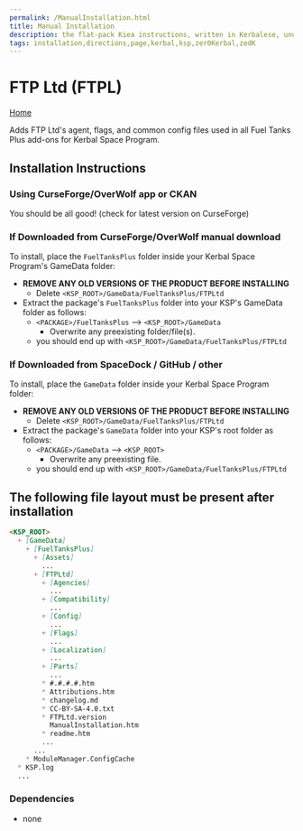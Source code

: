 ```yaml
---
permalink: /ManualInstallation.html
title: Manual Installation
description: the flat-pack Kiea instructions, written in Kerbalese, unusally present
tags: installation,directions,page,kerbal,ksp,zer0Kerbal,zedK
---
```


<!-- ManualInstallation.md v1.1.8.1
FTP Ltd (FTPL)
created: 01 Oct 2019
updated: 29 Jul 2022 -->

<!-- based upon work by Lisias -->

# FTP Ltd (FTPL)

[Home](./index.md)

Adds FTP Ltd's agent, flags, and common config files used in all Fuel Tanks Plus add-ons for Kerbal Space Program.

## Installation Instructions

### Using CurseForge/OverWolf app or CKAN

You should be all good! (check for latest version on CurseForge)

### If Downloaded from CurseForge/OverWolf manual download

To install, place the `FuelTanksPlus` folder inside your Kerbal Space Program's GameData folder:

* **REMOVE ANY OLD VERSIONS OF THE PRODUCT BEFORE INSTALLING**
  * Delete `<KSP_ROOT>/GameData/FuelTanksPlus/FTPLtd`
* Extract the package's `FuelTanksPlus` folder into your KSP's GameData folder as follows:
  * `<PACKAGE>/FuelTanksPlus` --> `<KSP_ROOT>/GameData`
    * Overwrite any preexisting folder/file(s).
  * you should end up with `<KSP_ROOT>/GameData/FuelTanksPlus/FTPLtd`

### If Downloaded from SpaceDock / GitHub / other

To install, place the `GameData` folder inside your Kerbal Space Program folder:

* **REMOVE ANY OLD VERSIONS OF THE PRODUCT BEFORE INSTALLING**
  * Delete `<KSP_ROOT>/GameData/FuelTanksPlus/FTPLtd`
* Extract the package's `GameData` folder into your KSP's root folder as follows:
  * `<PACKAGE>/GameData` --> `<KSP_ROOT>`
    * Overwrite any preexisting file.
  * you should end up with `<KSP_ROOT>/GameData/FuelTanksPlus/FTPLtd`

## The following file layout must be present after installation

```markdown
<KSP_ROOT>
  + [GameData]
    + [FuelTanksPlus]
      + [Assets]
        ...
      + [FTPLtd]
        + [Agencies]
          ...
        + [Compatibility]
          ...
        + [Config]
          ...
        + [Flags]
          ...
        + [Localization]
          ...
        + [Parts]
          ...
        * #.#.#.#.htm
        * Attributions.htm
        * changelog.md
        * CC-BY-SA-4.0.txt
        * FTPLtd.version
          ManualInstallation.htm
        * readme.htm
        ...
      ...
    * ModuleManager.ConfigCache
  * KSP.log
  ...
```

### Dependencies

* none
